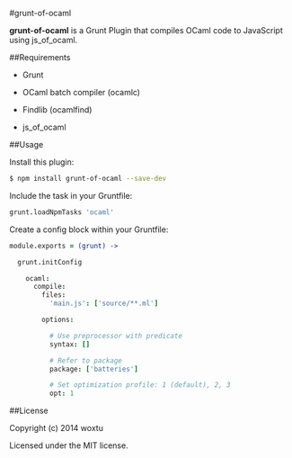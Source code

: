 #grunt-of-ocaml

**grunt-of-ocaml** is a Grunt Plugin that compiles OCaml code to JavaScript using js_of_ocaml.

##Requirements

* Grunt

* OCaml batch compiler (ocamlc)

* Findlib (ocamlfind)

* js_of_ocaml

##Usage

Install this plugin:

```sh
$ npm install grunt-of-ocaml --save-dev
```

Include the task in your Gruntfile:

```coffee
grunt.loadNpmTasks 'ocaml'
```

Create a config block within your Gruntfile:

```coffee
module.exports = (grunt) ->

  grunt.initConfig

    ocaml:
      compile:
        files:
          'main.js': ['source/**.ml']

        options:

          # Use preprocessor with predicate
          syntax: []

          # Refer to package
          package: ['batteries']

          # Set optimization profile: 1 (default), 2, 3
          opt: 1
```

##License

Copyright (c) 2014 woxtu

Licensed under the MIT license.
